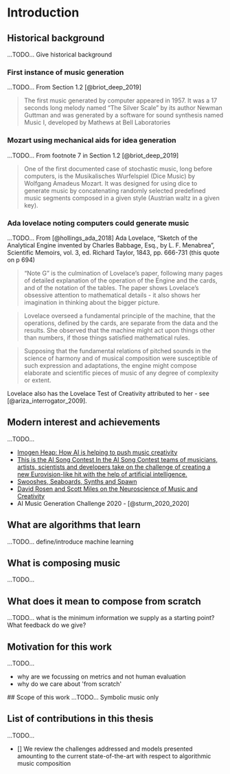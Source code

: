 
# Introduction

## Historical background
...TODO... Give historical background

### First instance of music generation
...TODO...
From Section 1.2 [@briot_deep_2019]

> The first music generated by computer appeared in 1957. It was a 17 seconds long melody named “The Silver Scale” by its author Newman Guttman and was generated by a software for sound synthesis named Music I, developed by Mathews at Bell Laboratories

### Mozart using mechanical aids for idea generation
...TODO...
From footnote 7 in Section 1.2 [@briot_deep_2019]

 > One of the first documented case of stochastic music, long before computers, is the Musikalisches Wurfelspiel (Dice Music) by Wolfgang Amadeus Mozart. It was designed for using dice to generate music by concatenating randomly selected predefined music segments composed in a given style (Austrian waltz in a given key).


### Ada lovelace noting computers could generate music
...TODO...
From [@hollings_ada_2018] Ada Lovelace, “Sketch of the Analytical Engine invented by Charles Babbage, Esq., by L. F. Menabrea”, Scientific Memoirs, vol. 3, ed. Richard Taylor, 1843, pp. 666-731 (this quote on p 694)

> “Note G” is the culmination of Lovelace’s paper, following many pages of detailed explanation of the operation of the Engine and the cards, and of the notation of the tables. The paper shows Lovelace’s obsessive attention to mathematical details - it also shows her imagination in thinking about the bigger picture.

> Lovelace overseed a fundamental principle of the machine, that the operations, defined by the cards, are separate from the data and the results. She observed that the machine might act upon things other than numbers, if those things satisfied mathematical rules.

> Supposing that the fundamental relations of pitched sounds in the science of harmony and of musical composition were susceptible of such expression and adaptations, the engine might compose elaborate and scientific pieces of music of any degree of complexity or extent.

Lovelace also has the Lovelace Test of Creativity attributed to her - see [@ariza_interrogator_2009].


## Modern interest and achievements
...TODO...

* [Imogen Heap: How AI is helping to push music creativity](https://www.bbc.co.uk/news/av/technology-52236563)
* [This is the AI Song Contest
In the AI ​​Song Contest teams of musicians, artists, scientists and developers take on the challenge of creating a new Eurovision-like hit with the help of artificial intelligence.](https://www.vprobroadcast.com/titles/ai-songcontest.html)
* [Swooshes, Seaboards, Synths and Spawn](https://www.bbc.co.uk/programmes/m000cngg)
* [David Rosen and Scott Miles on the Neuroscience of Music and Creativity](https://overcast.fm/+S_7no2kwM)
* AI Music Generation Challenge 2020 - [@sturm_2020_2020]


## What are algorithms that learn
...TODO... define/introduce machine learning

## What is composing music
...TODO...

## What does it mean to compose from scratch
...TODO... what is the minimum information we supply as a starting point? What feedback do we give?

## Motivation for this work
...TODO...

* why are we focussing on metrics and not human evaluation
* why do we care about 'from scratch'

## Scope of this work
...TODO... Symbolic music only

## List of contributions in this thesis
...TODO...

- [] We review the challenges addressed and models presented amounting to the current state-of-the-art with respect to algorithmic music composition